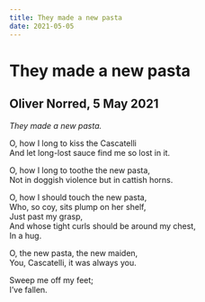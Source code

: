 ```yaml
---
title: They made a new pasta
date: 2021-05-05
---
```


# They made a new pasta
## Oliver Norred, 5 May 2021

*They made a new pasta.*

O, how I long to kiss the Cascatelli \
And let long-lost sauce find me so lost in it.

O, how I long to toothe the new pasta, \
Not in doggish violence but in cattish horns.

O, how I should touch the new pasta, \
Who, so coy, sits plump on her shelf, \
Just past my grasp, \
And whose tight curls should be around my chest, \
In a hug.

O, the new pasta, the new maiden, \
You, Cascatelli, it was always you.

Sweep me off my feet; \
I’ve fallen.
